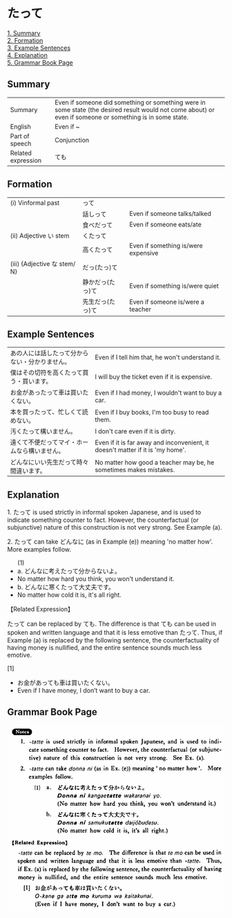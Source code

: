 # たって

[1. Summary](#summary)<br>
[2. Formation](#formation)<br>
[3. Example Sentences](#example-sentences)<br>
[4. Explanation](#explanation)<br>
[5. Grammar Book Page](#grammar-book-page)<br>


## Summary

<table><tr>   <td>Summary</td>   <td>Even if someone did something or something were in some state (the desired result would not come about) or even if someone or something is in some state.</td></tr><tr>   <td>English</td>   <td>Even if ~</td></tr><tr>   <td>Part of speech</td>   <td>Conjunction</td></tr><tr>   <td>Related expression</td>   <td>ても</td></tr></table>

## Formation

<table class="table"> <tbody><tr class="tr head"> <td class="td"><span class="numbers">(i)</span> <span> <span class="bold">Vinformal past</span></span></td> <td class="td"><span class="concept">って</span> </td> <td class="td"><span>&nbsp;</span></td> </tr> <tr class="tr"> <td class="td"><span>&nbsp;</span></td> <td class="td"><span>話し<span class="concept">って</span></span> </td> <td class="td"><span>Even    if someone talks/talked</span></td> </tr> <tr class="tr"> <td class="td"><span>&nbsp;</span></td> <td class="td"><span>食べだ<span class="concept">って</span></span> </td> <td class="td"><span>Even    if someone eats/ate</span></td> </tr> <tr class="tr head"> <td class="td"><span class="numbers">(ii)</span> <span> <span class="bold">Adjective い stem</span></span></td> <td class="td"><span class="concept">くたって</span> </td> <td class="td"><span>&nbsp;</span></td> </tr> <tr class="tr"> <td class="td"><span>&nbsp;</span></td> <td class="td"><span>高<span class="concept">くたって</span></span> </td> <td class="td"><span>Even    if something is/were expensive</span></td> </tr> <tr class="tr head"> <td class="td"><span class="numbers">(iii)</span> <span> <span class="bold">{Adjective な stem/   N}</span></span></td> <td class="td"><span class="concept">だっ</span><span class="concept">(たっ)て</span> </td> <td class="td"><span>&nbsp;</span></td> </tr> <tr class="tr"> <td class="td"><span>&nbsp;</span></td> <td class="td"><span>静か<span class="concept">だっ</span></span><span class="concept">(たっ)て</span> </td> <td class="td"><span>Even    if something is/were quiet</span></td> </tr> <tr class="tr"> <td class="td"><span>&nbsp;</span></td> <td class="td"><span>先生<span class="concept">だっ</span></span><span class="concept">(たっ)て</span> </td> <td class="td"><span>Even    if someone is/were a teacher</span></td> </tr></tbody></table>

## Example Sentences

<table><tr>   <td>あの人には話したって分からない・分かりません。</td>   <td>Even if I tell him that, he won't understand it.</td></tr><tr>   <td>僕はその切符を高くたって買う・買います。</td>   <td>I will buy the ticket even if it is expensive.</td></tr><tr>   <td>お金があったって車は買いたくない。</td>   <td>Even if I had money, I wouldn't want to buy a car.</td></tr><tr>   <td>本を買ったって、忙しくて読めない。</td>   <td>Even if I buy books, I'm too busy to read them.</td></tr><tr>   <td>汚くたって構いません。</td>   <td>I don't care even if it is dirty.</td></tr><tr>   <td>遠くて不便だってマイ・ホームなら構いません。</td>   <td>Even if it is far away and inconvenient, it doesn't matter if it is 'my home'.</td></tr><tr>   <td>どんなにいい先生だって時々間違います。</td>   <td>No matter how good a teacher may be, he sometimes makes mistakes.</td></tr></table>

## Explanation

<p>1. <span class="cloze">たって</span> is used strictly in informal spoken Japanese, and is used to indicate something counter to fact. However, the counterfactual (or subjunctive) nature of this construction is not very strong. See Example (a).</p>  <p>2. <span class="cloze">たって</span> can take どんなに (as in Example (e)) meaning 'no matter how'. More examples follow.</p>  <ul>(1) <li>a. どんなに考え<span class="cloze">たって</span>分からないよ。</li> <li>No matter how hard you think, you won't understand it.</li> <div class="divide"></div> <li>b. どんなに寒く<span class="cloze">たって</span>大丈夫です。</li> <li>No matter how cold it is, it's all right.</li> </ul>  <p>【Related Expression】</p>  <p><span class="cloze">たって</span> can be replaced by ても. The difference is that ても can be used in spoken and written language and that it is less emotive than <span class="cloze">たって</span>. Thus, if Example (a) is replaced by the following sentence, the counterfactuality of having money is nullified, and the entire sentence sounds much less emotive.</p>  <p>[1]</p>  <ul> <li>お金があっても車は買いたくない。</li> <li>Even if I have money, I don’t want to buy a car.</li> </ul>

## Grammar Book Page

![](../img/Basicたって.png)

